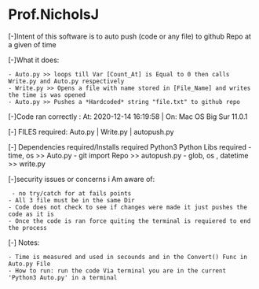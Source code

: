# Prof.NicholsJ

[-]Intent of this software is to auto push (code or any file) to github Repo at a given of time

[-]What it does:
	
	- Auto.py >> loops till Var [Count_At] is Equal to 0 then calls Write.py and Auto.py respectively
	- Write.py >> Opens a file with name stored in [File_Name] and writes the time is was opened
	- Auto.py >> Pushes a *Hardcoded* string "file.txt" to github repo

[-]Code ran correctly : 
      At: 2020-12-14 16:19:58 
    | On: Mac OS Big Sur 11.0.1

[-] FILES required: Auto.py | Write.py | autopush.py
	 
[-] Dependencies required/Installs required
    	Python3
        Python Libs required
        - time, os >> Auto.py
        - git import Repo >> autopush.py
        - glob, os , datetime >> write.py

[-]security issues or concerns i Am aware of:
    
	 - no try/catch for at fails points
    - All 3 file must be in the same Dir 
    - Code does not check to see if changes were made it just pushes the code as it is
    - Once the code is ran force quiting the terminal is requiered to end the process

[-] Notes: 

    - Time is measured and used in secounds and in the Convert() Func in Auto.py File
    - How to run: run the code Via terminal you are in the current 'Python3 Auto.py' in a terminal
